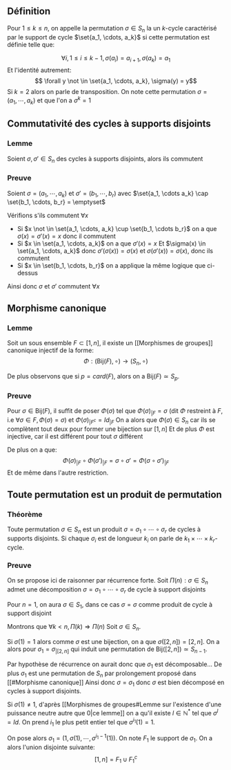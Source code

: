 ## Définition
Pour $1 \leq k \leq n$, on appelle la permutation $\sigma \in S_n$ la  un $k$-cycle caractérisé par le support de cycle $\set{a_1, \cdots, a_k}$  si cette permutation est définie telle que:

$$\forall i, 1 \leq i \leq k-1, \sigma(a_i) = a_{i+1}, \sigma(a_k) = a_1$$
Et l'identité autrement: 
$$ \forall y \not \in \set{a_1, \cdots, a_k}, \sigma(y) = y$$
Si $k=2$ alors on parle de transposition.
On note cette permutation $\sigma = (a_1, \cdots, a_k)$ et que l'on a $\sigma^k = 1$

## Commutativité des cycles à supports disjoints

### Lemme
Soient $\sigma, \sigma' \in S_n$ des cycles à supports disjoints, alors ils commutent

### Preuve
Soient $\sigma=(a_1, \cdots, a_k)$ et $\sigma' = (b_1, \cdots, b_r)$ avec $\set{a_1, \cdots a_k} \cap \set{b_1, \cdots, b_r} = \emptyset$ 

Vérifions s'ils commutent $\forall x$

- Si $x \not \in \set{a_1, \cdots, a_k} \cup \set{b_1, \cdots b_r}$ on a que $\sigma(x) = \sigma'(x) = x$ donc il commutent
- Si $x \in \set{a_1, \cdots, a_k}$ on a que $\sigma'(x) =x$
	Et $\sigma(x) \in \set{a_1, \cdots, a_k}$ donc $\sigma'(\sigma(x)) = \sigma(x)$ et $\sigma(\sigma'(x)) = \sigma(x)$, donc ils commutent
- Si $x \in \set{b_1, \cdots, b_r}$ on a applique la même logique que ci-dessus

Ainsi donc $\sigma$ et $\sigma'$ commutent $\forall x$
$$\tag*{$\blacksquare$}$$
## Morphisme canonique
### Lemme
Soit un sous ensemble $F \subset [1,n]$, il existe un [[Morphismes de groupes]] canonique injectif de la forme:
$$\Phi : (\text{Bij}(F), \circ) \to (S_{n},\circ)$$

De plus observons que si $p = card(F)$, alors on a $\text{Bij}(F) \simeq S_p$.

### Preuve
Pour $\sigma \in \text{Bij}(F)$, il suffit de poser $\Phi(\sigma)$ tel que $\Phi(\sigma)_{|F} = \sigma$ (dit $\Phi$ restreint à $F$, i.e $\forall \sigma \in F, \Phi(\sigma)=\sigma$) et $\Phi(\sigma)_{|F^c} = Id_{|F}$
On a alors que $\Phi(\sigma) \in S_n$ car ils se complètent tout deux pour former une bijection sur $[1,n]$
Et de plus $\Phi$ est injective, car il est différent pour tout $\sigma$ différent

De plus on a que:
$$\Phi(\sigma)_{|F} \circ \Phi(\sigma')_{|F} = \sigma \circ \sigma' = \Phi(\sigma \circ \sigma')_{|F}$$
Et de même dans l'autre restriction.
$$\tag*{$\blacksquare$}$$
## Toute permutation est un produit de permutation
### Théorème
Toute permutation $\sigma \in S_n$ est un produit $\sigma = \sigma_{1}\circ \cdots \circ\sigma_{r}$ de cycles à supports disjoints. Si chaque $\sigma_i$ est de longueur $k_i$ on parle de $k_1 \times \cdots \times k_r$-cycle.

### Preuve
On se propose ici de raisonner par récurrence forte.
Soit $\Pi(n): \sigma \in S_{n}$ admet une décomposition $\sigma = \sigma_{1}\circ \cdots \circ \sigma_{r}$ de cycle à support disjoints

Pour $n=1$, on aura $\sigma \in S_1$, dans ce cas $\sigma = \sigma$ comme produit de cycle à support disjoint

Montrons que $\forall k < n, \Pi(k) \Rightarrow \Pi(n)$
Soit $\sigma \in S_n$.

Si $\sigma(1) = 1$ alors comme $\sigma$ est une bijection, on a que $\sigma([2,n]) = [2,n]$.
On a alors pour $\sigma_{1}= \sigma_{|[2,n]}$ qui induit une permutation de $\text{Bij}([2,n]) \simeq S_{n-1}$.

Par hypothèse de récurrence on aurait donc que $\sigma_1$ est décomposable... 
De plus $\sigma_1$ est une permutation de $S_n$ par prolongement proposé dans [[#Morphisme canonique]]
Ainsi donc $\sigma=\sigma_1$ donc $\sigma$ est bien décomposé en cycles à support disjoints.

Si $\sigma(1) \not = 1$, d'après [[Morphismes de groupes#Lemme sur l'existence d'une puissance neutre autre que 0|ce lemme]] on a qu'il existe $l \in \mathbb{N}^*$ tel que $\sigma^{l}= Id$.
On prend $i_1$ le plus petit entier tel que $\sigma^{i_{1}}(1)= 1$.

On pose alors $\sigma_{1}= (1, \sigma(1), \cdots, \sigma^{i_1-1}(1))$. On note $F_1$ le support de $\sigma_1$.
On a alors l'union disjointe suivante:
$$[1,n] = F_{1}\cup F_1^c$$